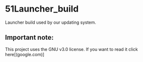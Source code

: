 # 51Launcher_build
Launcher build used by our updating system.

## Important note: 
This project uses the GNU v3.0 license.
If you want to read it click here[(google.com)]
